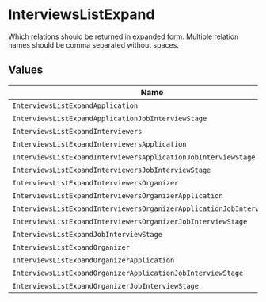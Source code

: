 # InterviewsListExpand

Which relations should be returned in expanded form. Multiple relation names should be comma separated without spaces.


## Values

| Name                                                                    | Value                                                                   |
| ----------------------------------------------------------------------- | ----------------------------------------------------------------------- |
| `InterviewsListExpandApplication`                                       | application                                                             |
| `InterviewsListExpandApplicationJobInterviewStage`                      | application,job_interview_stage                                         |
| `InterviewsListExpandInterviewers`                                      | interviewers                                                            |
| `InterviewsListExpandInterviewersApplication`                           | interviewers,application                                                |
| `InterviewsListExpandInterviewersApplicationJobInterviewStage`          | interviewers,application,job_interview_stage                            |
| `InterviewsListExpandInterviewersJobInterviewStage`                     | interviewers,job_interview_stage                                        |
| `InterviewsListExpandInterviewersOrganizer`                             | interviewers,organizer                                                  |
| `InterviewsListExpandInterviewersOrganizerApplication`                  | interviewers,organizer,application                                      |
| `InterviewsListExpandInterviewersOrganizerApplicationJobInterviewStage` | interviewers,organizer,application,job_interview_stage                  |
| `InterviewsListExpandInterviewersOrganizerJobInterviewStage`            | interviewers,organizer,job_interview_stage                              |
| `InterviewsListExpandJobInterviewStage`                                 | job_interview_stage                                                     |
| `InterviewsListExpandOrganizer`                                         | organizer                                                               |
| `InterviewsListExpandOrganizerApplication`                              | organizer,application                                                   |
| `InterviewsListExpandOrganizerApplicationJobInterviewStage`             | organizer,application,job_interview_stage                               |
| `InterviewsListExpandOrganizerJobInterviewStage`                        | organizer,job_interview_stage                                           |